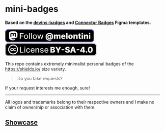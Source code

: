 # mini-badges

**Based on the [devins-badges](https://github.com/intergrav/devins-badges) and [Connector Badges](https://github.com/Sinytra/.github/tree/main/badges/connector) Figma templates.**

[![Follow @melontini on Mastodon!](https://raw.githubusercontent.com/melontini/mini-badges/main/personal/mastodon-melontini.svg)](https://mstdn.social/@melontini)
![](https://raw.githubusercontent.com/melontini/mini-badges/main/licenses/cc/CC-BY-SA-4.0.svg)

This repo contains extremely minimalist personal badges of the https://shields.io/ size variety.

> Do you take requests?

If your request interests me enough, sure!

*** 

All logos and trademarks belong to their respective owners and I make no claim of ownership or association with them.

## [Showcase](https://github.com/melontini/mini-badges/blob/main/SHOWCASE.md)